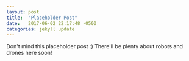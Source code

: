 ```yaml
---
layout: post
title:  "Placeholder Post"
date:   2017-06-02 22:17:48 -0500
categories: jekyll update
---
```

Don't mind this placeholder post :) There'll be plenty about robots and drones here soon!